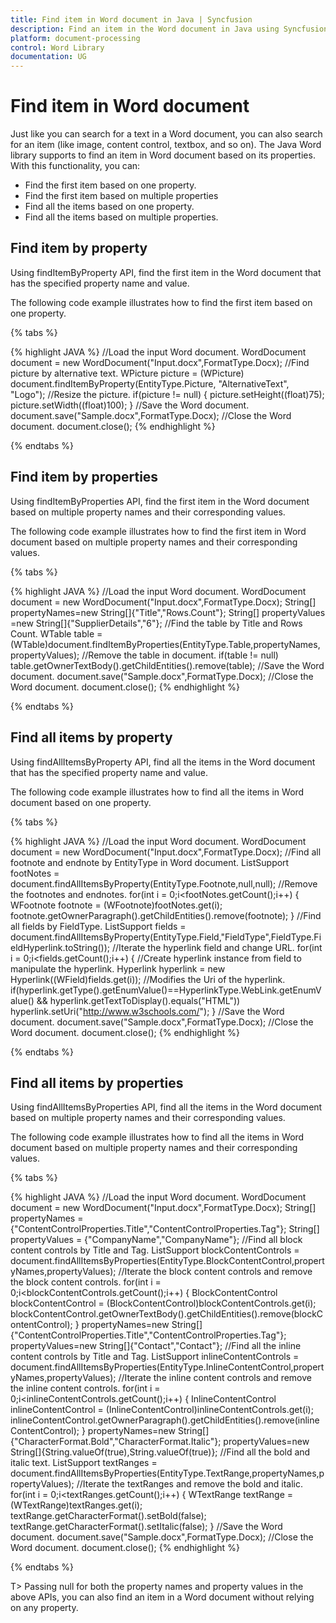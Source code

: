 ```yaml
---
title: Find item in Word document in Java | Syncfusion
description: Find an item in the Word document in Java using Syncfusion Java Word library (Essential DocIO)
platform: document-processing
control: Word Library
documentation: UG
---
```


# Find item in Word document

Just like you can search for a text in a Word document, you can also search for an item (like image, content control, textbox, and so on). The Java Word library supports to find an item in Word document based on its properties. With this functionality, you can:

* Find the first item based on one property.
* Find the first item based on multiple properties
* Find all the items based on one property.
* Find all the items based on multiple properties.

## Find item by property

Using findItemByProperty API, find the first item in the Word document that has the specified property name and value.

The following code example illustrates how to find the first item based on one property.

{% tabs %}

{% highlight JAVA %}
//Load the input Word document.
WordDocument document = new WordDocument("Input.docx",FormatType.Docx);
//Find picture by alternative text.
WPicture picture = (WPicture) document.findItemByProperty(EntityType.Picture, "AlternativeText", "Logo");
//Resize the picture.
if(picture != null)
{
    picture.setHeight((float)75);
    picture.setWidth((float)100);
}
//Save the Word document.
document.save("Sample.docx",FormatType.Docx);
//Close the Word document.
document.close();
{% endhighlight %}

{% endtabs %}

## Find item by properties

Using findItemByProperties API, find the first item in the Word document based on multiple property names and their corresponding values.

The following code example illustrates how to find the first item in Word document based on multiple property names and their corresponding values.

{% tabs %}

{% highlight JAVA %}
//Load the input Word document.
WordDocument document = new WordDocument("Input.docx",FormatType.Docx);
String[] propertyNames=new String[]{"Title","Rows.Count"};
String[] propertyValues =new String[]{"SupplierDetails","6"};
//Find the table by Title and Rows Count.
WTable table = (WTable)document.findItemByProperties(EntityType.Table,propertyNames,propertyValues);
//Remove the table in document.
if(table != null)
   table.getOwnerTextBody().getChildEntities().remove(table);
//Save the Word document.
document.save("Sample.docx",FormatType.Docx);
//Close the Word document.
document.close();
{% endhighlight %}

{% endtabs %}

## Find all items by property

Using findAllItemsByProperty API, find all the items in the Word document that has the specified property name and value.

The following code example illustrates how to find all the items in Word document based on one property.

{% tabs %}

{% highlight JAVA %}
//Load the input Word document.
WordDocument document = new WordDocument("Input.docx",FormatType.Docx);
//Find all footnote and endnote by EntityType in Word document.
ListSupport<Entity> footNotes = document.findAllItemsByProperty(EntityType.Footnote,null,null);
//Remove the footnotes and endnotes.
for(int i = 0;i<footNotes.getCount();i++)
{
    WFootnote footnote = (WFootnote)footNotes.get(i);
    footnote.getOwnerParagraph().getChildEntities().remove(footnote);
}
//Find all fields by FieldType.
ListSupport<Entity> fields = document.findAllItemsByProperty(EntityType.Field,"FieldType",FieldType.FieldHyperlink.toString());
//Iterate the hyperlink field and change URL.
for(int i = 0;i<fields.getCount();i++)
{
    //Create hyperlink instance from field to manipulate the hyperlink.
    Hyperlink hyperlink = new Hyperlink((WField)fields.get(i));
    //Modifies the Uri of the hyperlink.
    if(hyperlink.getType().getEnumValue()==HyperlinkType.WebLink.getEnumValue() && hyperlink.getTextToDisplay().equals("HTML"))
       hyperlink.setUri("http://www.w3schools.com/");
}
//Save the Word document.
document.save("Sample.docx",FormatType.Docx);
//Close the Word document.
document.close();
{% endhighlight %}

{% endtabs %}

## Find all items by properties

Using findAllItemsByProperties API, find all the items in the Word document based on multiple property names and their corresponding values.

The following code example illustrates how to find all the items in Word document based on multiple property names and their corresponding values.

{% tabs %}

{% highlight JAVA %}
//Load the input Word document.
WordDocument document = new WordDocument("Input.docx",FormatType.Docx);
String[] propertyNames = {"ContentControlProperties.Title","ContentControlProperties.Tag"};
String[] propertyValues = {"CompanyName","CompanyName"};
//Find all block content controls by Title and Tag.
ListSupport<Entity> blockContentControls = document.findAllItemsByProperties(EntityType.BlockContentControl,propertyNames,propertyValues);
//Iterate the block content controls and remove the block content controls.
for(int i = 0;i<blockContentControls.getCount();i++)
{
    BlockContentControl blockContentControl = (BlockContentControl)blockContentControls.get(i);
    blockContentControl.getOwnerTextBody().getChildEntities().remove(blockContentControl);
}
propertyNames=new String[]{"ContentControlProperties.Title","ContentControlProperties.Tag"};
propertyValues=new String[]{"Contact","Contact"};
//Find all the inline content controls by Title and Tag. 
ListSupport<Entity> inlineContentControls = document.findAllItemsByProperties(EntityType.InlineContentControl,propertyNames,propertyValues);
//Iterate the inline content controls and remove the inline content controls.
for(int i = 0;i<inlineContentControls.getCount();i++)
{
    InlineContentControl inlineContentControl = (InlineContentControl)inlineContentControls.get(i);
    inlineContentControl.getOwnerParagraph().getChildEntities().remove(inlineContentControl);
}
propertyNames=new String[]{"CharacterFormat.Bold","CharacterFormat.Italic"};
propertyValues=new String[]{String.valueOf(true),String.valueOf(true)};
//Find all the bold and italic text.
ListSupport<Entity> textRanges = document.findAllItemsByProperties(EntityType.TextRange,propertyNames,propertyValues);
//Iterate the textRanges and remove the bold and italic.
for(int i = 0;i<textRanges.getCount();i++)
{
    WTextRange textRange = (WTextRange)textRanges.get(i);
    textRange.getCharacterFormat().setBold(false);
    textRange.getCharacterFormat().setItalic(false);
}
//Save the Word document.
document.save("Sample.docx",FormatType.Docx);
//Close the Word document.
document.close();
{% endhighlight %}

{% endtabs %}

T> Passing null for both the property names and property values in the above APIs, you can also find an item in a Word document without relying on any property.